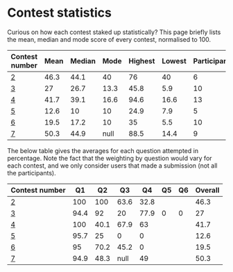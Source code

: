 # Contest statistics

Curious on how each contest staked up statistically? This page briefly lists the mean, median and mode score of every contest, normalised to 100.

| Contest number  | Mean  |  Median |  Mode |  Highest | Lowest  |  Participants |
|---|---|---|---|---|---|---|
| [2](Competition%202/Analysis.md)  |  46.3 |  44.1 | 40  |  76 |  40 | 6  |
| [3](Competition%203/Analysis.md)  |  27 | 26.7  | 13.3  |  45.8 | 5.9  | 10  |
| [4](Competition%204%20[9%20Feb%202020])  | 41.7  | 39.1  | 16.6  | 94.6  | 16.6  | 13  |
| [5](Competition%205%20[16%20Feb%202020]/readme.md)  |  12.6 | 10  | 10  | 24.9  | 7.9  | 5  |
| [6](Competition%206%20[23%20Feb%202020]/readme.md)  | 19.5  | 17.2  | 10  | 35  | 5.5  | 10  |
| [7](Competition%207%20[1%20Mar%202020]/readme.md) | 50.3 | 44.9 | null | 88.5 | 14.4 | 9

The below table gives the averages for each question attempted in percentage. Note the fact that the weighting by question would vary for each contest, and we only consider users that made a submission (not all the participants).

| Contest number | Q1   | Q2   | Q3   | Q4   | Q5 | Q6 | Overall |
|----------------|------|------|------|------|----|----|---------|
| [2](Competition%202/Analysis.md) | 100  | 100  | 63.6 | 32.8 |    |    | 46.3    |
| [3](Competition%203/Analysis.md) | 94.4 | 92   | 20   | 77.9 | 0  | 0  | 27      |
| [4](Competition%204%20[9%20Feb%202020])| 100  | 40.1 | 67.9 | 63   |    |    | 41.7    |
| [5](Competition%205%20[16%20Feb%202020]/readme.md)| 95.7 | 25   | 0    | 0    |    |    | 12.6    |
| [6](Competition%206%20[23%20Feb%202020]/readme.md)| 95   | 70.2 | 45.2 | 0    |    |    | 19.5    |
| [7](Competition%207%20[1%20Mar%202020]/readme.md) | 94.9 | 48.3 | null | 49 | | | 50.3|